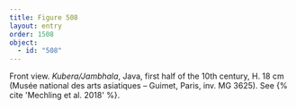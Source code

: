 ```yaml
---
title: Figure 508
layout: entry
order: 1508
object:
  - id: "508"
---
```


Front view. *Kubera/Jambhala*, Java, first half of the 10th century, H. 18 cm (Musée national des arts asiatiques – Guimet, Paris, inv. MG 3625). See {% cite 'Mechling et al. 2018' %}.

